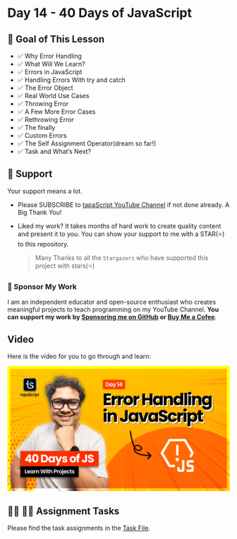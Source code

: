 # Day 14 - 40 Days of JavaScript

## **🎯 Goal of This Lesson**

- ✅ Why Error Handling
- ✅ What Will We Learn?
- ✅ Errors in JavaScript
- ✅ Handling Errors With try and catch
- ✅ The Error Object
- ✅ Real World Use Cases
- ✅ Throwing Error
- ✅ A Few More Error Cases
- ✅ Rethrowing Error
- ✅ The finally
- ✅ Custom Errors
- ✅ The Self Assignment Operator(dream so far!)
- ✅ Task and What’s Next?

## 🫶 Support

Your support means a lot.

- Please SUBSCRIBE to [tapaScript YouTube Channel](https://youtube.com/tapasadhikary) if not done already. A Big Thank You!
- Liked my work? It takes months of hard work to create quality content and present it to you. You can show your support to me with a STAR(⭐) to this repository.

    > Many Thanks to all the `Stargazers` who have supported this project with stars(⭐)

### 🤝 Sponsor My Work

I am an independent educator and open-source enthusiast who creates meaningful projects to teach programming on my YouTube Channel. **You can support my work by [Sponsoring me on GitHub](https://github.com/sponsors/atapas) or [Buy Me a Cofee](https://buymeacoffee.com/tapasadhikary)**.

## Video

Here is the video for you to go through and learn:

[![day-14](./banner.png)](https://youtu.be/XpMW-gxNYD8 "Video")

## **👩‍💻 🧑‍💻 Assignment Tasks**

Please find the task assignments in the [Task File](./task.md).
